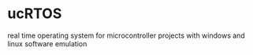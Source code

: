 # ucRTOS
real time operating system for microcontroller projects with windows and linux software emulation
